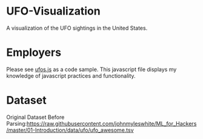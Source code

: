 # UFO-Visualization
A visualization of the UFO sightings in the United States.

# Employers
Please see [ufos.js](js/ufos.js) as a code sample.  This javascript file displays my knowledge of javascript practices and functionality.

# Dataset

Original Dataset Before Parsing:https://raw.githubusercontent.com/johnmyleswhite/ML_for_Hackers/master/01-Introduction/data/ufo/ufo_awesome.tsv
